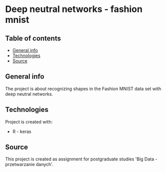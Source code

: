 # Deep neutral networks - fashion mnist


## Table of contents
* [General info](#general-info)
* [Technologies](#technologies)
* [Source](#source)

## General info
The project is about recognizing shapes in the Fashion MNIST data set with deep neutral networks.
 
## Technologies
Project is created with:
* R - keras 

## Source
This project is created as assignment for postgraduate studies 'Big Data - przetwarzanie danych'.
